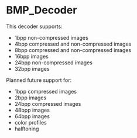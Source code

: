 # BMP_Decoder

This decoder supports:
- 1bpp non-compressed images
- 4bpp compressed and non-compressed images
- 8bpp compressed and non-compressed images
- 16bpp images
- 24bpp non-compressed images
- 32bpp images

Planned future support for:
- 1bpp compressed images
- 2bpp images
- 24bpp compressed images
- 48bpp images
- 64bpp images
- color profiles
- halftoning 

